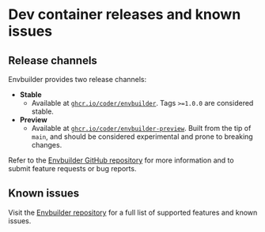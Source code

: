 # Dev container releases and known issues

## Release channels

Envbuilder provides two release channels:

- **Stable**
  - Available at
    [`ghcr.io/coder/envbuilder`](https://github.com/coder/envbuilder/pkgs/container/envbuilder).
    Tags `>=1.0.0` are considered stable.
- **Preview**
  - Available at
    [`ghcr.io/coder/envbuilder-preview`](https://github.com/coder/envbuilder/pkgs/container/envbuilder-preview).
    Built from the tip of `main`, and should be considered experimental and
    prone to breaking changes.

Refer to the
[Envbuilder GitHub repository](https://github.com/coder/envbuilder/) for more
information and to submit feature requests or bug reports.

## Known issues

Visit the
[Envbuilder repository](https://github.com/coder/envbuilder/blob/main/docs/devcontainer-spec-support.md)
for a full list of supported features and known issues.
